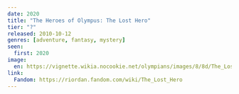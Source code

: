```yaml
---
date: 2020
title: "The Heroes of Olympus: The Lost Hero"
tier: "?"
released: 2010-10-12
genres: [adventure, fantasy, mystery]
seen:
  first: 2020
image:
  en: https://vignette.wikia.nocookie.net/olympians/images/8/8d/The_Lost_Hero.jpg/revision/latest?cb=20151117024147
link:
  Fandom: https://riordan.fandom.com/wiki/The_Lost_Hero
---
```


